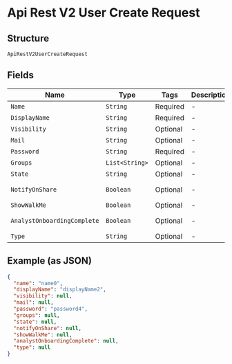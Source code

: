 
# Api Rest V2 User Create Request

## Structure

`ApiRestV2UserCreateRequest`

## Fields

| Name | Type | Tags | Description | Getter | Setter |
|  --- | --- | --- | --- | --- | --- |
| `Name` | `String` | Required | - | String getName() | setName(String name) |
| `DisplayName` | `String` | Required | - | String getDisplayName() | setDisplayName(String displayName) |
| `Visibility` | `String` | Optional | - | String getVisibility() | setVisibility(String visibility) |
| `Mail` | `String` | Optional | - | String getMail() | setMail(String mail) |
| `Password` | `String` | Required | - | String getPassword() | setPassword(String password) |
| `Groups` | `List<String>` | Optional | - | List<String> getGroups() | setGroups(List<String> groups) |
| `State` | `String` | Optional | - | String getState() | setState(String state) |
| `NotifyOnShare` | `Boolean` | Optional | - | Boolean getNotifyOnShare() | setNotifyOnShare(Boolean notifyOnShare) |
| `ShowWalkMe` | `Boolean` | Optional | - | Boolean getShowWalkMe() | setShowWalkMe(Boolean showWalkMe) |
| `AnalystOnboardingComplete` | `Boolean` | Optional | - | Boolean getAnalystOnboardingComplete() | setAnalystOnboardingComplete(Boolean analystOnboardingComplete) |
| `Type` | `String` | Optional | - | String getType() | setType(String type) |

## Example (as JSON)

```json
{
  "name": "name0",
  "displayName": "displayName2",
  "visibility": null,
  "mail": null,
  "password": "password4",
  "groups": null,
  "state": null,
  "notifyOnShare": null,
  "showWalkMe": null,
  "analystOnboardingComplete": null,
  "type": null
}
```

